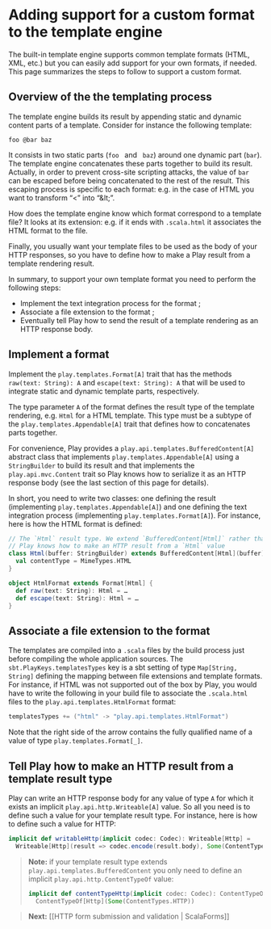 <!--- Copyright (C) 2009-2013 Typesafe Inc. <http://www.typesafe.com> -->
# Adding support for a custom format to the template engine

The built-in template engine supports common template formats (HTML, XML, etc.) but you can easily add support for your own formats, if needed. This page summarizes the steps to follow to support a custom format.

## Overview of the the templating process

The template engine builds its result by appending static and dynamic content parts of a template. Consider for instance the following template:

```
foo @bar baz
```

It consists in two static parts (`foo ` and ` baz`) around one dynamic part (`bar`). The template engine concatenates these parts together to build its result. Actually, in order to prevent cross-site scripting attacks, the value of `bar` can be escaped before being concatenated to the rest of the result. This escaping process is specific to each format: e.g. in the case of HTML you want to transform “<” into “&amp;lt;”.

How does the template engine know which format correspond to a template file? It looks at its extension: e.g. if it ends with `.scala.html` it associates the HTML format to the file.

Finally, you usually want your template files to be used as the body of your HTTP responses, so you have to define how to make a Play result from a template rendering result.

In summary, to support your own template format you need to perform the following steps:

* Implement the text integration process for the format ;
* Associate a file extension to the format ;
* Eventually tell Play how to send the result of a template rendering as an HTTP response body.

## Implement a format

Implement the `play.templates.Format[A]` trait that has the methods `raw(text: String): A` and `escape(text: String): A` that will be used to integrate static and dynamic template parts, respectively.

The type parameter `A` of the format defines the result type of the template rendering, e.g. `Html` for a HTML template. This type must be a subtype of the `play.templates.Appendable[A]` trait that defines how to concatenates parts together.

For convenience, Play provides a `play.api.templates.BufferedContent[A]` abstract class that implements `play.templates.Appendable[A]` using a `StringBuilder` to build its result and that implements the `play.api.mvc.Content` trait so Play knows how to serialize it as an HTTP response body (see the last section of this page for details).

In short, you need to write two classes: one defining the result (implementing `play.templates.Appendable[A]`) and one defining the text integration process (implementing `play.templates.Format[A]`). For instance, here is how the HTML format is defined:

```scala
// The `Html` result type. We extend `BufferedContent[Html]` rather than just `Appendable[Html]` so
// Play knows how to make an HTTP result from a `Html` value
class Html(buffer: StringBuilder) extends BufferedContent[Html](buffer) {
  val contentType = MimeTypes.HTML
}

object HtmlFormat extends Format[Html] {
  def raw(text: String): Html = …
  def escape(text: String): Html = …
}
```

## Associate a file extension to the format

The templates are compiled into a `.scala` files by the build process just before compiling the whole application sources. The `sbt.PlayKeys.templatesTypes` key is a sbt setting of type `Map[String, String]` defining the mapping between file extensions and template formats. For instance, if HTML was not supported out of the box by Play, you would have to write the following in your build file to associate the `.scala.html` files to the `play.api.templates.HtmlFormat` format:

```scala
templatesTypes += ("html" -> "play.api.templates.HtmlFormat")
```

Note that the right side of the arrow contains the fully qualified name of a value of type `play.templates.Format[_]`.

## Tell Play how to make an HTTP result from a template result type

Play can write an HTTP response body for any value of type `A` for which it exists an implicit `play.api.http.Writeable[A]` value. So all you need is to define such a value for your template result type. For instance, here is how to define such a value for HTTP:

```scala
implicit def writableHttp(implicit codec: Codec): Writeable[Http] =
  Writeable[Http](result => codec.encode(result.body), Some(ContentTypes.HTTP))
```

> **Note:** if your template result type extends `play.api.templates.BufferedContent` you only need to define an
> implicit `play.api.http.ContentTypeOf` value:
> ```scala
> implicit def contentTypeHttp(implicit codec: Codec): ContentTypeOf[Http] =
>   ContentTypeOf[Http](Some(ContentTypes.HTTP))
> ```

> **Next:** [[HTTP form submission and validation | ScalaForms]]
